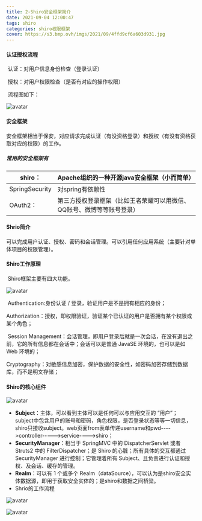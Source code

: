 ```yaml
---
title: 2-Shiro安全框架简介
date: 2021-09-04 12:00:47
tags: shiro
categories: shiro权限框架
cover: https://s3.bmp.ovh/imgs/2021/09/4ffd9cf6a603d931.jpg
---
```


#### 认证授权流程

​	认证：对用户信息身份检查（登录认证）

​	授权：对用户权限检查（是否有对应的操作权限）

​	流程图如下：

![avatar](https://z3.ax1x.com/2021/09/04/hgm81I.png)

#### 安全框架

​	安全框架相当于保安，对应请求完成认证（有没资格登录）和授权（有没有资格获取对应的权限）的工作。

##### 常用的安全框架有

| shiro：        | Apache组织的一种开源java安全框架（小而简单）                 |
| -------------- | ------------------------------------------------------------ |
| SpringSecurity | 对spring有依赖性                                             |
| OAuth2：       | 第三方授权登录框架（比如王者荣耀可以用微信、QQ账号、微博等等账号登录） |

#### Shrio简介

​	可以完成用户认证、授权、密码和会话管理。可以引用任何应用系统（主要针对单体项目的权限管理）。

#### Shiro工作原理

​	Shiro框架主要有四大功能。

![avatar](https://z3.ax1x.com/2021/09/04/hguYTS.png)

​	Authentication:身份认证 / 登录，验证用户是不是拥有相应的身份；

​	Authorization：授权，即权限验证，验证某个已认证的用户是否拥有某个权限或某个角色；

​	Session Management：会话管理，即用户登录后就是一次会话，在没有退出之前，它的所有信息都在会话中；会话可以是普通 JavaSE 环境的，也可以是如 Web 环境的；

​	Cryptography：对敏感信息加密，保护数据的安全性，如密码加密存储到数据库，而不是明文存储；

#### Shiro的核心组件

![avatar](https://z3.ax1x.com/2021/09/04/hgws2t.png)

- **Subject**：主体，可以看到主体可以是任何可以与应用交互的 “用户”；subject中包含用户的账号和密码，角色权限，是否登录状态等等一切信息，shiro只接收subject。web页面from表单传递username和pwd---->controller----->service---->shiro；
- **SecurityManager**：相当于 SpringMVC 中的 DispatcherServlet 或者 Struts2 中的 FilterDispatcher；是 Shiro 的心脏；所有具体的交互都通过 SecurityManager 进行控制；它管理着所有 Subject、且负责进行认证和授权、及会话、缓存的管理。
- **Realm**：可以有 1 个或多个 Realm（dataSource），可以认为是shiro安全实体数据源，即用于获取安全实体的；是shiro和数据之间桥梁。
- Shrio的工作流程

![avatar](https://z3.ax1x.com/2021/09/04/h2SwjJ.png)

![avatar](https://z3.ax1x.com/2021/09/04/h2svl9.png)